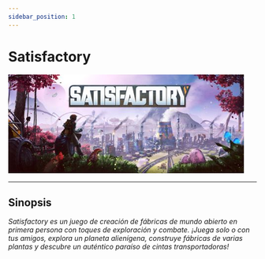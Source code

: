 ```yaml
---
sidebar_position: 1
---
```


# Satisfactory #

![Satis](img/Satis.jpg)

----

## Sinopsis ##

*Satisfactory es un juego de creación de fábricas de mundo abierto en primera persona con toques de exploración y combate. ¡Juega solo o con tus amigos, explora un planeta alienígena, construye fábricas de varias plantas y descubre un auténtico paraíso de cintas transportadoras!*